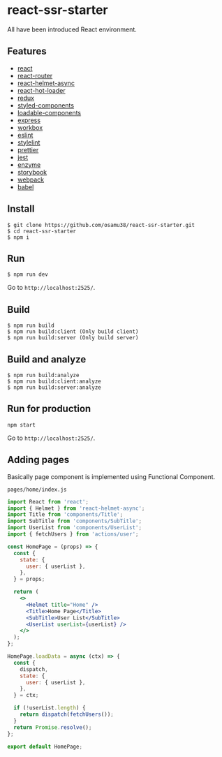 # react-ssr-starter

All have been introduced React environment.

## Features

- [react](https://reactjs.org/)
- [react-router](https://reacttraining.com/react-router/)
- [react-helmet-async](https://github.com/staylor/react-helmet-async/)
- [react-hot-loader](http://gaearon.github.io/react-hot-loader/)
- [redux](https://rackt.github.io/redux/)
- [styled-components](https://www.styled-components.com/)
- [loadable-components](https://www.smooth-code.com/open-source/loadable-components/)
- [express](http://expressjs.com/)
- [workbox](https://developers.google.com/web/tools/workbox/)
- [eslint](https://eslint.org/)
- [stylelint](https://stylelint.io/)
- [prettier](https://prettier.io/)
- [jest](https://facebook.github.io/jest/)
- [enzyme](http://airbnb.io/enzyme/)
- [storybook](https://storybook.js.org/)
- [webpack](https://webpack.js.org/)
- [babel](https://babeljs.io/)

## Install

```
$ git clone https://github.com/osamu38/react-ssr-starter.git
$ cd react-ssr-starter
$ npm i
```

## Run

```
$ npm run dev
```

Go to `http://localhost:2525/`.

## Build

```
$ npm run build
$ npm run build:client (Only build client)
$ npm run build:server (Only build server)
```

## Build and analyze

```
$ npm run build:analyze
$ npm run build:client:analyze
$ npm run build:server:analyze
```

## Run for production

```
npm start
```

Go to `http://localhost:2525/`.

## Adding pages

Basically page component is implemented using Functional Component.

`pages/home/index.js`

```jsx
import React from 'react';
import { Helmet } from 'react-helmet-async';
import Title from 'components/Title';
import SubTitle from 'components/SubTitle';
import UserList from 'components/UserList';
import { fetchUsers } from 'actions/user';

const HomePage = (props) => {
  const {
    state: {
      user: { userList },
    },
  } = props;

  return (
    <>
      <Helmet title="Home" />
      <Title>Home Page</Title>
      <SubTitle>User List</SubTitle>
      <UserList userList={userList} />
    </>
  );
};

HomePage.loadData = async (ctx) => {
  const {
    dispatch,
    state: {
      user: { userList },
    },
  } = ctx;

  if (!userList.length) {
    return dispatch(fetchUsers());
  }
  return Promise.resolve();
};

export default HomePage;
```
